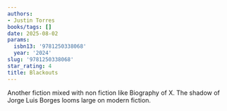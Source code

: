 ```yaml
---
authors:
- Justin Torres
books/tags: []
date: 2025-08-02
params:
  isbn13: '9781250338068'
  year: '2024'
slug: '9781250338068'
star_rating: 4
title: Blackouts
---
```



<!--more-->

Another fiction mixed with non fiction like Biography of X. The shadow of Jorge Luis Borges looms large on modern fiction.